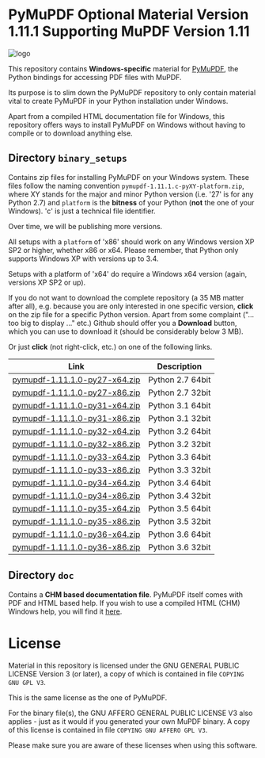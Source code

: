 # PyMuPDF Optional Material Version 1.11.1 Supporting MuPDF Version 1.11

![logo](https://github.com/rk700/PyMuPDF/blob/master/demo/pymupdf.jpg)

This repository contains **Windows-specific** material for [PyMuPDF](https://github.com/rk700/PyMuPDF), the Python bindings for accessing PDF files with MuPDF.

Its purpose is to slim down the PyMuPDF repository to only contain material vital to create PyMuPDF in your Python installation under Windows.

Apart from a compiled HTML documentation file for Windows, this repository offers ways to install PyMuPDF on Windows without having to compile or to download anything else.

Directory ``binary_setups``
----------------------------
Contains zip files for installing PyMuPDF on your Windows system. These files follow the naming convention ``pymupdf-1.11.1.c-pyXY-platform.zip``, where XY stands for the major and minor Python version (i.e. '27' is for any Python 2.7) and ``platform`` is the **bitness** of your Python (**not** the one of your Windows). 'c' is just a technical file identifier.

Over time, we will be publishing more versions.

All setups with a ``platform`` of 'x86' should work on any Windows version XP SP2 or higher, whether x86 or x64. Please remember, that Python only supports Windows XP with versions up to 3.4.

Setups with a platform of 'x64' do require a Windows x64 version (again, versions XP SP2 or up).

If you do not want to download the complete repository (a 35 MB matter after all), e.g. because you are only interested in one specific version, **click** on the zip file for a specific Python version. Apart from some complaint ("... too big to display ..." etc.) Github should offer you a **Download** button, which you can use to download it (should be considerably below 3 MB).

Or just **click** (not right-click, etc.) on one of the following links.

Link|Description
----|-------------
[pymupdf-1.11.1.0-py27-x64.zip](https://github.com/JorjMcKie/PyMuPDF-optional-material/blob/master/binary_setups/pymupdf-1.11.1.0-py27-x64.zip)|Python 2.7 64bit
[pymupdf-1.11.1.0-py27-x86.zip](https://github.com/JorjMcKie/PyMuPDF-optional-material/blob/master/binary_setups/pymupdf-1.11.1.0-py27-x86.zip)|Python 2.7 32bit
[pymupdf-1.11.1.0-py31-x64.zip](https://github.com/JorjMcKie/PyMuPDF-optional-material/blob/master/binary_setups/pymupdf-1.11.1.0-py31-x64.zip)|Python 3.1 64bit
[pymupdf-1.11.1.0-py31-x86.zip](https://github.com/JorjMcKie/PyMuPDF-optional-material/blob/master/binary_setups/pymupdf-1.11.1.0-py31-x86.zip)|Python 3.1 32bit
[pymupdf-1.11.1.0-py32-x64.zip](https://github.com/JorjMcKie/PyMuPDF-optional-material/blob/master/binary_setups/pymupdf-1.11.1.0-py32-x64.zip)|Python 3.2 64bit
[pymupdf-1.11.1.0-py32-x86.zip](https://github.com/JorjMcKie/PyMuPDF-optional-material/blob/master/binary_setups/pymupdf-1.11.1.0-py32-x86.zip)|Python 3.2 32bit
[pymupdf-1.11.1.0-py33-x64.zip](https://github.com/JorjMcKie/PyMuPDF-optional-material/blob/master/binary_setups/pymupdf-1.11.1.0-py33-x64.zip)|Python 3.3 64bit
[pymupdf-1.11.1.0-py33-x86.zip](https://github.com/JorjMcKie/PyMuPDF-optional-material/blob/master/binary_setups/pymupdf-1.11.1.0-py33-x86.zip)|Python 3.3 32bit
[pymupdf-1.11.1.0-py34-x64.zip](https://github.com/JorjMcKie/PyMuPDF-optional-material/blob/master/binary_setups/pymupdf-1.11.1.0-py34-x64.zip)|Python 3.4 64bit
[pymupdf-1.11.1.0-py34-x86.zip](https://github.com/JorjMcKie/PyMuPDF-optional-material/blob/master/binary_setups/pymupdf-1.11.1.0-py34-x86.zip)|Python 3.4 32bit
[pymupdf-1.11.1.0-py35-x64.zip](https://github.com/JorjMcKie/PyMuPDF-optional-material/blob/master/binary_setups/pymupdf-1.11.1.0-py35-x64.zip)|Python 3.5 64bit
[pymupdf-1.11.1.0-py35-x86.zip](https://github.com/JorjMcKie/PyMuPDF-optional-material/blob/master/binary_setups/pymupdf-1.11.1.0-py35-x86.zip)|Python 3.5 32bit
[pymupdf-1.11.1.0-py36-x64.zip](https://github.com/JorjMcKie/PyMuPDF-optional-material/blob/master/binary_setups/pymupdf-1.11.1.0-py36-x64.zip)|Python 3.6 64bit
[pymupdf-1.11.1.0-py36-x86.zip](https://github.com/JorjMcKie/PyMuPDF-optional-material/blob/master/binary_setups/pymupdf-1.11.1.0-py36-x86.zip)|Python 3.6 32bit

Directory ``doc``
------------------
Contains a **CHM based documentation file**. PyMuPDF itself comes with PDF and HTML based help. If you wish to use a compiled HTML (CHM) Windows help, you will find it [here](https://github.com/JorjMcKie/PyMuPDF-optional-material/blob/master/doc/PyMuPDF.chm).

# License
Material in this repository is licensed under the GNU GENERAL PUBLIC LICENSE Version 3 (or later), a copy of which is contained in file ``COPYING GNU GPL V3``.

This is the same license as the one of PyMuPDF.

For the binary file(s), the GNU AFFERO GENERAL PUBLIC LICENSE V3 also applies - just as it would if you generated your own MuPDF binary. A copy of this license is contained in file ``COPYING GNU AFFERO GPL V3``.

Please make sure you are aware of these licenses when using this software.
